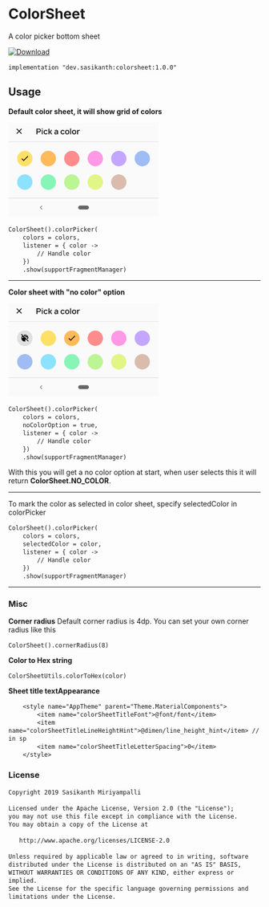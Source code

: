 # ColorSheet
A color picker bottom sheet

[ ![Download](https://api.bintray.com/packages/sasikanthmiriyampalli/maven/color-sheet/images/download.svg?version=1.0.0) ](https://bintray.com/sasikanthmiriyampalli/maven/color-sheet/1.0.0/link)

```
implementation "dev.sasikanth:colorsheet:1.0.0"
```

## Usage
**Default color sheet, it will show grid of colors**

<img width="300" alt="portfolio_view" src="./art/color_sheet.png">
<br>

```
ColorSheet().colorPicker(
    colors = colors,
    listener = { color ->
        // Handle color
    })
    .show(supportFragmentManager)
```

---

**Color sheet with "no color" option**

<img width="300" alt="portfolio_view" src="./art/color_sheet_no_color.png">
<br>

```
ColorSheet().colorPicker(
    colors = colors,
    noColorOption = true,
    listener = { color ->
        // Handle color
    })
    .show(supportFragmentManager)
```
With this you will get a no color option at start, when user selects this it will return **ColorSheet.NO_COLOR**.

- - - -

To mark the color as selected in color sheet, specify selectedColor in colorPicker

```
ColorSheet().colorPicker(
    colors = colors,
    selectedColor = color,
    listener = { color ->
        // Handle color
    })
    .show(supportFragmentManager)
```

- - - -
### Misc
**Corner radius**
Default corner radius is 4dp. You can set your own corner radius like this
```
ColorSheet().cornerRadius(8)
```

**Color to Hex string**
```
ColorSheetUtils.colorToHex(color)
```

**Sheet title textAppearance**
```
    <style name="AppTheme" parent="Theme.MaterialComponents">
        <item name="colorSheetTitleFont">@font/font</item>
        <item name="colorSheetTitleLineHeightHint">@dimen/line_height_hint</item> // in sp
        <item name="colorSheetTitleLetterSpacing">0</item>
    </style>
```

### License

```
Copyright 2019 Sasikanth Miriyampalli

Licensed under the Apache License, Version 2.0 (the "License");
you may not use this file except in compliance with the License.
You may obtain a copy of the License at

   http://www.apache.org/licenses/LICENSE-2.0

Unless required by applicable law or agreed to in writing, software
distributed under the License is distributed on an "AS IS" BASIS,
WITHOUT WARRANTIES OR CONDITIONS OF ANY KIND, either express or implied.
See the License for the specific language governing permissions and
limitations under the License.
```
